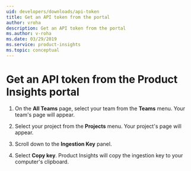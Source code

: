 ```yaml
---
uid: developers/downloads/api-token
title: Get an API token from the portal
author: vroha
description: Get an API token from the portal
ms.author: v-roha
ms.date: 03/29/2019
ms.service: product-insights
ms.topic: conceptual
---
```

# Get an API token from the Product Insights portal

1. On the **All Teams** page, select your team from the **Teams** menu. Your team's page will appear. 

2. Select your project from the **Projects** menu. Your project's page will appear.

3. Scroll down to the **Ingestion Key** panel.

4. Select **Copy key**. Product Insights will copy the ingestion key to your computer's clipboard.
